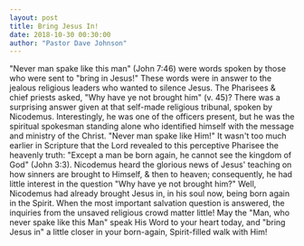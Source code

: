 ```yaml
---
layout: post
title: Bring Jesus In!
date: 2018-10-30 00:30:00
author: "Pastor Dave Johnson"
---
```


"Never man spake like this man" (John 7:46) were words spoken by those who were sent to "bring in Jesus!" These words were in answer to the jealous religious leaders who wanted to silence Jesus.  The Pharisees & chief priests asked, "Why have ye not brought him" (v. 45)?  There was a surprising answer given at that self-made religious tribunal, spoken by Nicodemus.  Interestingly, he was one of the officers present, but he was the spiritual spokesman standing alone who identified himself with the message and ministry of the Christ.  "Never man spake like Him!"  It wasn't too much earlier in Scripture that the Lord revealed to this perceptive Pharisee the heavenly truth: "Except a man be born again, he cannot see the kingdom of God" (John 3:3).  Nicodemus heard the glorious news of Jesus' teaching on how sinners are brought to Himself, & then to heaven; consequently, he had little interest in the question "Why have ye not brought him?"  Well, Nicodemus had already brought Jesus in, in his soul now, being born again in the Spirit.  When the most important salvation question is answered, the inquiries from the unsaved religious crowd matter little!  May the "Man, who never spake like this Man" speak His Word to your heart today, and "bring Jesus in" a little closer in your born-again, Spirit-filled walk with Him!
